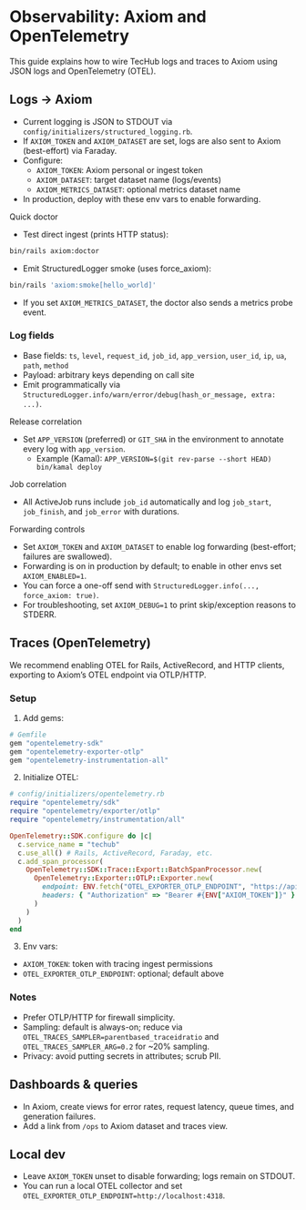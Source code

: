 # Observability: Axiom and OpenTelemetry

This guide explains how to wire TecHub logs and traces to Axiom using JSON logs and OpenTelemetry
(OTEL).

## Logs → Axiom

- Current logging is JSON to STDOUT via `config/initializers/structured_logging.rb`.
- If `AXIOM_TOKEN` and `AXIOM_DATASET` are set, logs are also sent to Axiom (best-effort) via
  Faraday.
- Configure:
  - `AXIOM_TOKEN`: Axiom personal or ingest token
  - `AXIOM_DATASET`: target dataset name (logs/events)
  - `AXIOM_METRICS_DATASET`: optional metrics dataset name
- In production, deploy with these env vars to enable forwarding.

Quick doctor

- Test direct ingest (prints HTTP status):

```bash
bin/rails axiom:doctor
```

- Emit StructuredLogger smoke (uses force_axiom):

```bash
bin/rails 'axiom:smoke[hello_world]'
```

- If you set `AXIOM_METRICS_DATASET`, the doctor also sends a metrics probe event.

### Log fields

- Base fields: `ts`, `level`, `request_id`, `job_id`, `app_version`, `user_id`, `ip`, `ua`, `path`,
  `method`
- Payload: arbitrary keys depending on call site
- Emit programmatically via `StructuredLogger.info/warn/error/debug(hash_or_message, extra: ...)`.

Release correlation

- Set `APP_VERSION` (preferred) or `GIT_SHA` in the environment to annotate every log with
  `app_version`.
  - Example (Kamal): `APP_VERSION=$(git rev-parse --short HEAD) bin/kamal deploy`

Job correlation

- All ActiveJob runs include `job_id` automatically and log `job_start`, `job_finish`, and
  `job_error` with durations.

Forwarding controls

- Set `AXIOM_TOKEN` and `AXIOM_DATASET` to enable log forwarding (best-effort; failures are
  swallowed).
- Forwarding is on in production by default; to enable in other envs set `AXIOM_ENABLED=1`.
- You can force a one-off send with `StructuredLogger.info(..., force_axiom: true)`.
- For troubleshooting, set `AXIOM_DEBUG=1` to print skip/exception reasons to STDERR.

## Traces (OpenTelemetry)

We recommend enabling OTEL for Rails, ActiveRecord, and HTTP clients, exporting to Axiom’s OTEL
endpoint via OTLP/HTTP.

### Setup

1. Add gems:

```ruby
# Gemfile
gem "opentelemetry-sdk"
gem "opentelemetry-exporter-otlp"
gem "opentelemetry-instrumentation-all"
```

2. Initialize OTEL:

```ruby
# config/initializers/opentelemetry.rb
require "opentelemetry/sdk"
require "opentelemetry/exporter/otlp"
require "opentelemetry/instrumentation/all"

OpenTelemetry::SDK.configure do |c|
  c.service_name = "techub"
  c.use_all() # Rails, ActiveRecord, Faraday, etc.
  c.add_span_processor(
    OpenTelemetry::SDK::Trace::Export::BatchSpanProcessor.new(
      OpenTelemetry::Exporter::OTLP::Exporter.new(
        endpoint: ENV.fetch("OTEL_EXPORTER_OTLP_ENDPOINT", "https://api.axiom.co/v1/traces"),
        headers: { "Authorization" => "Bearer #{ENV["AXIOM_TOKEN"]}" }
      )
    )
  )
end
```

3. Env vars:

- `AXIOM_TOKEN`: token with tracing ingest permissions
- `OTEL_EXPORTER_OTLP_ENDPOINT`: optional; default above

### Notes

- Prefer OTLP/HTTP for firewall simplicity.
- Sampling: default is always-on; reduce via `OTEL_TRACES_SAMPLER=parentbased_traceidratio` and
  `OTEL_TRACES_SAMPLER_ARG=0.2` for ~20% sampling.
- Privacy: avoid putting secrets in attributes; scrub PII.

## Dashboards & queries

- In Axiom, create views for error rates, request latency, queue times, and generation failures.
- Add a link from `/ops` to Axiom dataset and traces view.

## Local dev

- Leave `AXIOM_TOKEN` unset to disable forwarding; logs remain on STDOUT.
- You can run a local OTEL collector and set `OTEL_EXPORTER_OTLP_ENDPOINT=http://localhost:4318`.
